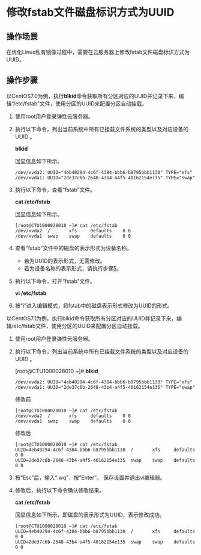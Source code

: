# 修改fstab文件磁盘标识方式为UUID<a name="ZH-CN_TOPIC_0086024961"></a>

## 操作场景<a name="section2074321418513"></a>

在优化Linux私有镜像过程中，需要在云服务器上修改fstab文件磁盘标识方式为UUID。

## 操作步骤<a name="section60166277114746"></a>

以CentOS7.0为例，执行**blkid**命令获取所有分区对应的UUID并记录下来，编辑“/etc/fstab”文件，使用分区的UUID来配置分区自动挂载。

1.  使用root用户登录弹性云服务器。
2.  执行以下命令，列出当前系统中所有已挂载文件系统的类型以及对应设备的UUID 。

    **blkid**

    回显信息如下所示。

    ```
    /dev/xvda2: UUID="4eb40294-4c6f-4384-bbb6-b8795bbb1130" TYPE="xfs"  
    /dev/xvda1: UUID="2de37c6b-2648-43b4-a4f5-40162154e135" TYPE="swap"
    ```

3.  执行以下命令，查看“fstab”文件。

    **cat /etc/fstab**

    回显信息如下所示。

    ```
    [root@CTU1000028010 ~]# cat /etc/fstab  
    /dev/xvda2  /       xfs     defaults    0 0 
    /dev/xvda1  swap    swap    defaults    0 0     
    ```

4.  查看“fstab”文件中的磁盘的表示形式为设备名称。
    -   若为UUID的表示形式，无需修改。
    -   若为设备名称的表示形式，请执行步骤[5](#li63646666154817)。

5.  <a name="li63646666154817"></a>执行以下命令，打开“fstab”文件。

    **vi /etc/fstab**

6.  按“i”进入编辑模式，将fstab中的磁盘表示形式修改为UUID的形式。

以CentOS7.1为例，执行blkid命令获取所有分区对应的UUID并记录下来，编辑/etc/fstab文件，使用分区的UUID来配置分区自动挂载。

1.  使用root用户登录弹性云服务器。
2.  执行以下命令，列出当前系统中所有已挂载文件系统的类型以及对应设备的UUID 。

    \[root@CTU1000028010 \~\]\#  **blkid**

    ```
    /dev/xvda2: UUID="4eb40294-4c6f-4384-bbb6-b8795bbb1130" TYPE="xfs" 
    /dev/xvda1: UUID="2de37c6b-2648-43b4-a4f5-40162154e135" TYPE="swap"
    ```

    修改前

    ```
    [root@CTU1000028010 ~]# cat /etc/fstab 
    /dev/xvda2  /       xfs     defaults    0 0
    /dev/xvda1  swap    swap    defaults    0 0
    ```

    修改后

    ```
    [root@CTU1000028010 ~]# cat /etc/fstab 
    UUID=4eb40294-4c6f-4384-bbb6-b8795bbb1130  /       xfs     defaults    0 0
    UUID=2de37c6b-2648-43b4-a4f5-40162154e135  swap    swap    defaults    0 0
    ```

3.  按“Esc”后，输入“:wq”，按“Enter”。 保存设置并退出vi编辑器。
4.  修改后，执行以下命令确认修改结果。

    **cat /etc/fstab**

    回显信息如下所示，即磁盘的表示形式为UUID，表示修改成功。

    ```
    [root@CTU1000028010 ~]# cat /etc/fstab  
    UUID=4eb40294-4c6f-4384-bbb6-b8795bbb1130  /       xfs     defaults    0 0 
    UUID=2de37c6b-2648-43b4-a4f5-40162154e135  swap    swap    defaults    0 0     
    ```


